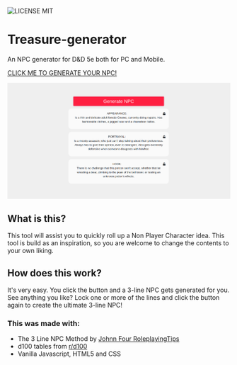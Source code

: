 ![LICENSE MIT](https://img.shields.io/badge/LICENSE-MIT-brightgreen)

# Treasure-generator
An NPC generator for D&D 5e both for PC and Mobile.

[CLICK ME TO GENERATE YOUR NPC!](https://seppeverhavert.github.io/3-Line-NPC/)

![3-line NPC Generator for PC](https://raw.githubusercontent.com/SeppeVerhavert/3-Line-NPC/master/assets/img/3lineNPC.png "3-line NPC Generator for PC")

## What is this?

This tool will assist you to quickly roll up a Non Player Character idea. This tool is build as an inspiration, so you are welcome to change the contents to your own liking. 

## How does this work?

It's very easy. You click the button and a 3-line NPC gets generated for you. See anything you like? Lock one or more of the lines and click the button again to create the ultimate 3-line NPC!

### This was made with:
- The 3 Line NPC Method by [Johnn Four RoleplayingTips](https://www.roleplayingtips.com/rptn/the-3-line-npc-method-how-to-create-story-full-npcs-fast-rpt575a/?utm_source=ActiveCampaign&utm_medium=email&utm_content=The+Three+Word+NPC+Formula&utm_campaign=The+Three+Word+NPC+Formula)
- d100 tables from [r/d100](https://www.reddit.com/r/d100/)
- Vanilla Javascript, HTML5 and CSS
